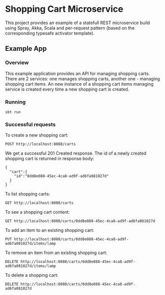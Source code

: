 # Shopping Cart Microservice

This project provides an example of a statefull REST microservice build using Spray, Akka, Scala and per-request pattern 
(based on the corresponding typesafe activator template).  

## Example App

### Overview

This example application provides an API for managing shopping carts. There are 2 services: one manages shopping carts, 
another one - managing shopping cart items. An new instance of a shopping cart items managing service is created every time
a new shopping cart is created. 

### Running

    sbt run

### Successful requests

To create a new shopping cart:

	POST http://localhost:8080/carts

We get a successful 201 Created response. The id of a newly created shopping cart is returned in response body:
	
	{
	  "cart":{
	    "id":"0dd8e088-45ec-4ca8-ad9f-ad6fa081027d"
	  }
	}

To list shopping carts:

	GET http://localhost:8080/carts

To see a shopping cart content:
	
	GET http://localhost:8080/carts/0dd8e088-45ec-4ca8-ad9f-ad6fa081027d

To add an item to an existing shopping cart:	
	
	PUT http://localhost:8080/carts/0dd8e088-45ec-4ca8-ad9f-ad6fa081027d/items/lamp
	
To remove an item from an existing shopping cart:

	DELETE http://localhost:8080/carts/0dd8e088-45ec-4ca8-ad9f-ad6fa081027d/items/lamp

To delete a shopping cart:
	
	DELETE http://localhost:8080/carts/0dd8e088-45ec-4ca8-ad9f-ad6fa081027d
